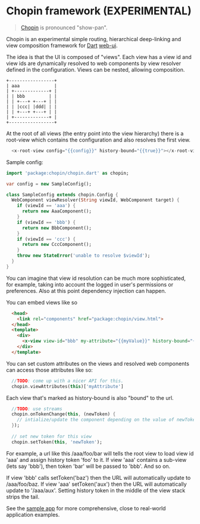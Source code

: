 # Chopin framework (EXPERIMENTAL)
> [Chopin](http://en.wikipedia.org/wiki/Fr%C3%A9d%C3%A9ric_Chopin) is pronounced "show-pan".

Chopin is an experimental simple routing, hierarchical deep-linking and view 
composition framework for [Dart](http://www.dartlang.org/) [web-ui](http://www.dartlang.org/articles/web-ui/).

The idea is that the UI is composed of "views". Each view has a view id and 
view ids are dynamically resolved to web components by view resolver defined
in the configuration. Views can be nested, allowing composition.

    +-----------------+
    | aaa             |
    | +-------------+ |
    | | bbb         | |
    | | +---+ +---+ | |
    | | |ccc| |ddd| | |
    | | +---+ +---+ | |
    | +-------------+ |
    +-----------------+

At the root of all views (the entry point into the view hierarchy) there is 
a root-view which contains the configuration and also resolves the first view.

```dart
  <x-root-view config="{{config}}" history-bound="{{true}}"></x-root-view>
```

Sample config:
```dart
import 'package:chopin/chopin.dart' as chopin;

var config = new SampleConfig();

class SampleConfig extends chopin.Config {
  WebComponent viewResolver(String viewId, WebComponent target) {
    if (viewId == 'aaa') {
      return new AaaComponent();
    }
    if (viewId == 'bbb') {
      return new BbbComponent();
    }
    if (viewId == 'ccc') {
      return new CccComponent();
    }
    throw new StateError('unable to resolve $viewId');
  }
}
```

You can imagine that view id resolution can be much more sophisticated, for
example, taking into account the logged in user's permissions or preferences.
Also at this point dependency injection can happen.

You can embed views like so

```html
  <head>
    <link rel="components" href="package:chopin/view.html">
  </head>
  <template>
    <div>
      <x-view view-id="bbb" my-attribute="{{myValue}}" history-bound="{{true}}"></x-view>
    </div>
  </template>
```

You can set custom attributes on the views and resolved web components can access those attributes like so:

```dart
  //TODO: come up with a nicer API for this.
  chopin.viewAttributes(this)['myAttribute']
```

Each view that's marked as history-bound is also "bound" to the url.

```dart
  //TODO: use streams
  chopin.onTokenChange(this, (newToken) {
    // intialize/update the component depending on the value of newToken
  });
  
  // set new token for this view
  chopin.setToken(this, 'newToken');
```

For example, a url like this /aaa/foo/bar will tells the root view to load view id 'aaa' 
and assign history token 'foo' to it. If view 'aaa' contains a sub-view (lets say 'bbb'), then
token 'bar' will be passed to 'bbb'. And so on.

If view 'bbb' calls setToken('baz') then the URL will automatically update to
/aaa/foo/baz. If view 'aaa' setToken('aux') then the URL will automatically update
to '/aaa/aux'. Setting history token in the middle of the view stack strips the tail.

See the [sample app](https://github.com/pavelgj/chopin/tree/master/sample_app) for more comprehensive,
close to real-world application examples.
